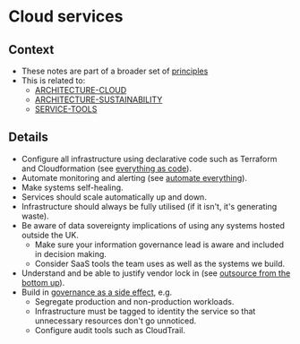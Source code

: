 # Cloud services

## Context

* These notes are part of a broader set of [principles](../principles.md)
* This is related to:
  * [ARCHITECTURE-CLOUD](https://aalto.digital.nhs.uk/#/object/details?objectId=923e33f8-889d-42e5-a7d1-8b04b3e4220f&library=5464c07f-daf1-4eee-b9b6-22e6c4dfbbd0)
  * [ARCHITECTURE-SUSTAINABILITY](https://aalto.digital.nhs.uk/#/object/details?objectId=0a01622c-35fe-4670-9211-6a3f95497dd0&library=5464c07f-daf1-4eee-b9b6-22e6c4dfbbd0)
  * [SERVICE-TOOLS](https://service-manual.nhs.uk/service-standard/11-choose-the-right-tools-and-technology)

## Details

* Configure all infrastructure using declarative code such as Terraform and Cloudformation (see [everything as code](../patterns/everything-as-code.md)).
* Automate monitoring and alerting (see [automate everything](../patterns/automate-everything.md)).
* Make systems self-healing.
* Services should scale automatically up and down.
* Infrastructure should always be fully utilised (if it isn't, it's generating waste).
* Be aware of data sovereignty implications of using any systems hosted outside the UK.
  * Make sure your information governance lead is aware and included in decision making.
  * Consider SaaS tools the team uses as well as the systems we build.
* Understand and be able to justify vendor lock in (see [outsource from the bottom up](../patterns/outsource-bottom-up.md)).
* Build in [governance as a side effect](../patterns/governance-side-effect.md), e.g.
  * Segregate production and non-production workloads.
  * Infrastructure must be tagged to identity the service so that unnecessary resources don't go unnoticed.
  * Configure audit tools such as CloudTrail.
